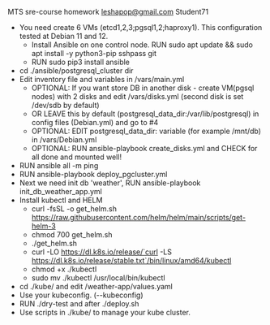 MTS sre-course homework leshapop@gmail.com
Student71

- You need create 6 VMs (etcd1,2,3;pgsql1,2;haproxy1). This configuration tested at Debian 11 and 12.
   - Install Ansible on one control node. RUN sudo apt update && sudo apt install -y python3-pip sshpass git
   - RUN sudo pip3 install ansible
- cd ./ansible/postgresql_cluster dir
- Edit inventory file and variables in /vars/main.yml
  - OPTIONAL: If you want store DB in another disk - create VM(pgsql nodes) with 2 disks and edit /vars/disks.yml (second disk is set /dev/sdb by default) 
  - OR LEAVE this by default (postgresql_data_dir:/var/lib/postgresql) in config files (Debian.yml) and go to #4
  - OPTIONAL: EDIT postgresql_data_dir: variable (for example /mnt/db) in /vars/Debian.yml
  - OPTIONAL: RUN ansible-playbook create_disks.yml and CHECK for all done and mounted well!
- RUN ansible all -m ping
- RUN ansible-playbook deploy_pgcluster.yml
- Next we need init db 'weather', RUN ansible-playbook init_db_weather_app.yml
- Install kubectl and HELM
  - curl -fsSL -o get_helm.sh https://raw.githubusercontent.com/helm/helm/main/scripts/get-helm-3
  - chmod 700 get_helm.sh
  - ./get_helm.sh
  - curl -LO https://dl.k8s.io/release/`curl -LS https://dl.k8s.io/release/stable.txt`/bin/linux/amd64/kubectl
  - chmod +x ./kubectl
  - sudo mv ./kubectl /usr/local/bin/kubectl
- cd ./kube/ and edit /weather-app/values.yaml
- Use your kubeconfig. (--kubeconfig)
- RUN ./dry-test and after ./deploy.sh
- Use scripts in ./kube/ to manage your kube cluster.
